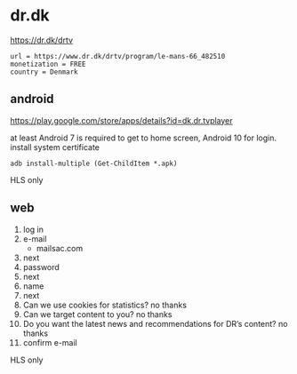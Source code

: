 # dr.dk

https://dr.dk/drtv

~~~
url = https://www.dr.dk/drtv/program/le-mans-66_482510
monetization = FREE
country = Denmark
~~~

## android

https://play.google.com/store/apps/details?id=dk.dr.tvplayer

at least Android 7 is required to get to home screen, Android 10 for login.
install system certificate

~~~
adb install-multiple (Get-ChildItem *.apk)
~~~

HLS only

## web

1. log in
2. e-mail
   - mailsac.com
3. next
4. password
5. next
6. name
7. next
8. Can we use cookies for statistics? no thanks
9. Can we target content to you? no thanks
10. Do you want the latest news and recommendations for DR’s content? no thanks
11. confirm e-mail

HLS only
